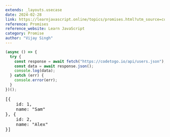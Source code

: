 ```yaml
---
extends: _layouts.usecase
date: 2024-02-28
link: https://learnjavascript.online/topics/promises.html?utm_source=codetogo.io
reference: Promises
reference_website: Learn JavaScript
category: Promise
author: "Vijay Singh"
---
```


```javascript
(async () => {
  try {
    const response = await fetch("https://codetogo.io/api/users.json");
    const data = await response.json();
    console.log(data);
  } catch (err) {
    console.error(err);
  }
})();
```

<pre class="output">
[{
    id: 1,
    name: "Sam"
}, {
    id: 2,
    name: "Alex"
}]
</pre>
